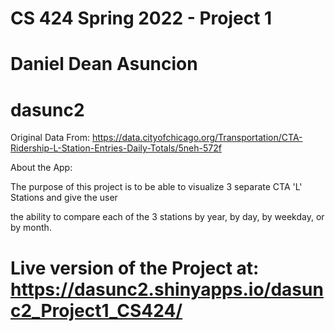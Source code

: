 # CS 424 Spring 2022 - Project 1
# Daniel Dean Asuncion
# dasunc2
Original Data From: https://data.cityofchicago.org/Transportation/CTA-Ridership-L-Station-Entries-Daily-Totals/5neh-572f

About the App:

The purpose of this project is to be able to visualize 3 separate CTA 'L' Stations and give the user

the ability to compare each of the 3 stations by year, by day, by weekday, or by month.

# Live version of the Project at: https://dasunc2.shinyapps.io/dasunc2_Project1_CS424/

